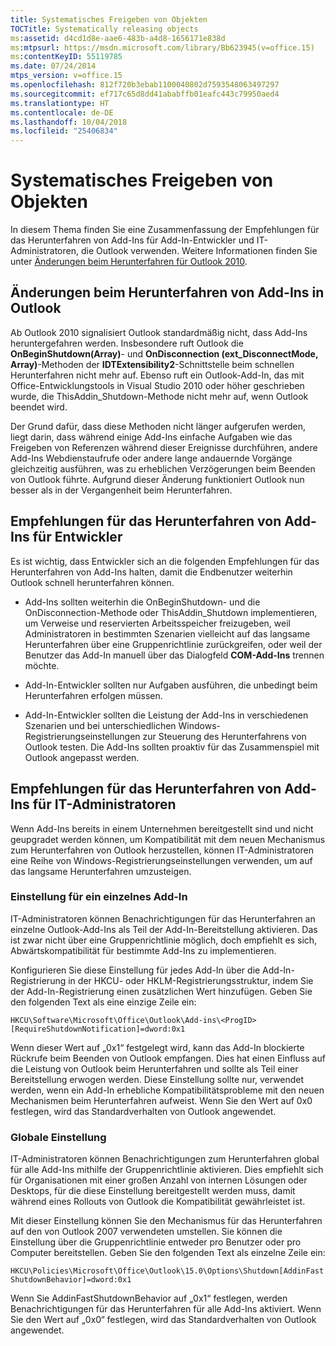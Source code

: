 ```yaml
---
title: Systematisches Freigeben von Objekten
TOCTitle: Systematically releasing objects
ms:assetid: d4cd1d8e-aae6-483b-a4d8-1656171e838d
ms:mtpsurl: https://msdn.microsoft.com/library/Bb623945(v=office.15)
ms:contentKeyID: 55119785
ms.date: 07/24/2014
mtps_version: v=office.15
ms.openlocfilehash: 812f720b3ebab1100040802d7593548063497297
ms.sourcegitcommit: ef717c65d8dd41ababffb01eafc443c79950aed4
ms.translationtype: HT
ms.contentlocale: de-DE
ms.lasthandoff: 10/04/2018
ms.locfileid: "25406834"
---
```

# <a name="systematically-releasing-objects"></a>Systematisches Freigeben von Objekten

In diesem Thema finden Sie eine Zusammenfassung der Empfehlungen für das Herunterfahren von Add-Ins für Add-In-Entwickler und IT-Administratoren, die Outlook verwenden. Weitere Informationen finden Sie unter [Änderungen beim Herunterfahren für Outlook 2010](https://msdn.microsoft.com/library/ee720183\(v=office.15\)).

## <a name="add-in-shutdown-changes-in-outlook"></a>Änderungen beim Herunterfahren von Add-Ins in Outlook

Ab Outlook 2010 signalisiert Outlook standardmäßig nicht, dass Add-Ins heruntergefahren werden. Insbesondere ruft Outlook die **OnBeginShutdown(Array)**- und **OnDisconnection (ext\_DisconnectMode, Array)**-Methoden der **IDTExtensibility2**-Schnittstelle beim schnellen Herunterfahren nicht mehr auf. Ebenso ruft ein Outlook-Add-In, das mit Office-Entwicklungstools in Visual Studio 2010 oder höher geschrieben wurde, die ThisAddin\_Shutdown-Methode nicht mehr auf, wenn Outlook beendet wird. 

Der Grund dafür, dass diese Methoden nicht länger aufgerufen werden, liegt darin, dass während einige Add-Ins einfache Aufgaben wie das Freigeben von Referenzen während dieser Ereignisse durchführen, andere Add-Ins Webdienstaufrufe oder andere lange andauernde Vorgänge gleichzeitig ausführen, was zu erheblichen Verzögerungen beim Beenden von Outlook führte. Aufgrund dieser Änderung funktioniert Outlook nun besser als in der Vergangenheit beim Herunterfahren.

## <a name="recommendations-for-add-in-shutdown-for-developers"></a>Empfehlungen für das Herunterfahren von Add-Ins für Entwickler

Es ist wichtig, dass Entwickler sich an die folgenden Empfehlungen für das Herunterfahren von Add-Ins halten, damit die Endbenutzer weiterhin Outlook schnell herunterfahren können.

- Add-Ins sollten weiterhin die OnBeginShutdown- und die OnDisconnection-Methode oder ThisAddin\_Shutdown implementieren, um Verweise und reservierten Arbeitsspeicher freizugeben, weil Administratoren in bestimmten Szenarien vielleicht auf das langsame Herunterfahren über eine Gruppenrichtlinie zurückgreifen, oder weil der Benutzer das Add-In manuell über das Dialogfeld **COM-Add-Ins** trennen möchte.

- Add-In-Entwickler sollten nur Aufgaben ausführen, die unbedingt beim Herunterfahren erfolgen müssen.

- Add-In-Entwickler sollten die Leistung der Add-Ins in verschiedenen Szenarien und bei unterschiedlichen Windows-Registrierungseinstellungen zur Steuerung des Herunterfahrens von Outlook testen. Die Add-Ins sollten proaktiv für das Zusammenspiel mit Outlook angepasst werden.

## <a name="recommendations-for-add-in-shutdown-for-it-administrators"></a>Empfehlungen für das Herunterfahren von Add-Ins für IT-Administratoren

Wenn Add-Ins bereits in einem Unternehmen bereitgestellt sind und nicht geupgradet werden können, um Kompatibilität mit dem neuen Mechanismus zum Herunterfahren von Outlook herzustellen, können IT-Administratoren eine Reihe von Windows-Registrierungseinstellungen verwenden, um auf das langsame Herunterfahren umzusteigen.

### <a name="individual-add-in-setting"></a>Einstellung für ein einzelnes Add-In

IT-Administratoren können Benachrichtigungen für das Herunterfahren an einzelne Outlook-Add-Ins als Teil der Add-In-Bereitstellung aktivieren. Das ist zwar nicht über eine Gruppenrichtlinie möglich, doch empfiehlt es sich, Abwärtskompatibilität für bestimmte Add-Ins zu implementieren.

Konfigurieren Sie diese Einstellung für jedes Add-In über die Add-In-Registrierung in der HKCU- oder HKLM-Registrierungsstruktur, indem Sie der Add-In-Registrierung einen zusätzlichen Wert hinzufügen. Geben Sie den folgenden Text als eine einzige Zeile ein:

`HKCU\Software\Microsoft\Office\Outlook\Add-ins\<ProgID>[RequireShutdownNotification]=dword:0x1`

Wenn dieser Wert auf „0x1“ festgelegt wird, kann das Add-In blockierte Rückrufe beim Beenden von Outlook empfangen. Dies hat einen Einfluss auf die Leistung von Outlook beim Herunterfahren und sollte als Teil einer Bereitstellung erwogen werden. Diese Einstellung sollte nur, verwendet werden, wenn ein Add-In erhebliche Kompatibilitätsprobleme mit den neuen Mechanismen beim Herunterfahren aufweist. Wenn Sie den Wert auf 0x0 festlegen, wird das Standardverhalten von Outlook angewendet.

### <a name="global-setting"></a>Globale Einstellung

IT-Administratoren können Benachrichtigungen zum Herunterfahren global für alle Add-Ins mithilfe der Gruppenrichtlinie aktivieren. Dies empfiehlt sich für Organisationen mit einer großen Anzahl von internen Lösungen oder Desktops, für die diese Einstellung bereitgestellt werden muss, damit während eines Rollouts von Outlook die Kompatibilität gewährleistet ist.

Mit dieser Einstellung können Sie den Mechanismus für das Herunterfahren auf den von Outlook 2007 verwendeten umstellen. Sie können die Einstellung über die Gruppenrichtlinie entweder pro Benutzer oder pro Computer bereitstellen. Geben Sie den folgenden Text als einzelne Zeile ein:

`HKCU\Policies\Microsoft\Office\Outlook\15.0\Options\Shutdown[AddinFastShutdownBehavior]=dword:0x1`

Wenn Sie AddinFastShutdownBehavior auf „0x1“ festlegen, werden Benachrichtigungen für das Herunterfahren für alle Add-Ins aktiviert. Wenn Sie den Wert auf „0x0“ festlegen, wird das Standardverhalten von Outlook angewendet.

